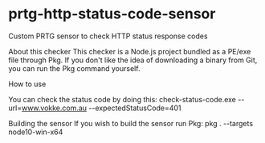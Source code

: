 # prtg-http-status-code-sensor
Custom PRTG sensor to check HTTP status response codes

About this checker
This checker is a Node.js project bundled as a PE/exe file through Pkg. If you don't like the idea of downloading a binary from Git, you can run the Pkg command yourself.

How to use

You can check the status code by doing this:
check-status-code.exe --url=www.vokke.com.au --expectedStatusCode=401

Building the sensor
If you wish to build the sensor run Pkg:
pkg . --targets node10-win-x64
